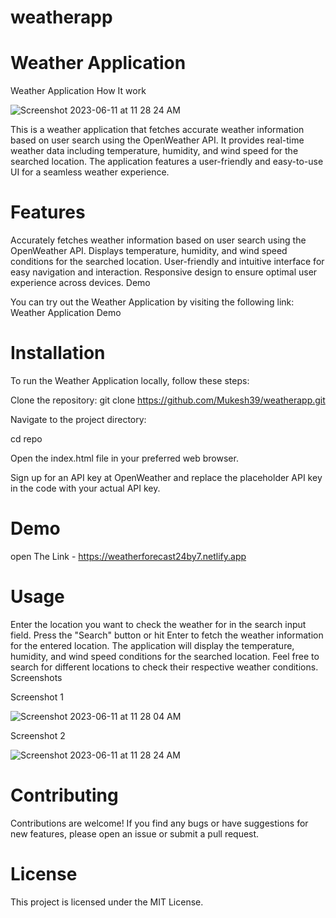 # weatherapp
# Weather Application

Weather Application How It work 

![Screenshot 2023-06-11 at 11 28 24 AM](https://github.com/Mukesh39/weatherapp/assets/102470215/c2cf8769-68fb-45e7-b060-99994a292dc2)




This is a weather application that fetches accurate weather information based on user search using the OpenWeather API. It provides real-time weather data including temperature, humidity, and wind speed for the searched location. The application features a user-friendly and easy-to-use UI for a seamless weather experience.

# Features

Accurately fetches weather information based on user search using the OpenWeather API.
Displays temperature, humidity, and wind speed conditions for the searched location.
User-friendly and intuitive interface for easy navigation and interaction.
Responsive design to ensure optimal user experience across devices.
Demo

You can try out the Weather Application by visiting the following link: Weather Application Demo

# Installation

To run the Weather Application locally, follow these steps:

Clone the repository: git clone https://github.com/Mukesh39/weatherapp.git

Navigate to the project directory:

cd repo

Open the index.html file in your preferred web browser.

Sign up for an API key at OpenWeather and replace the placeholder API key in the code with your actual API key.

# Demo

open The Link - https://weatherforecast24by7.netlify.app

# Usage

Enter the location you want to check the weather for in the search input field.
Press the "Search" button or hit Enter to fetch the weather information for the entered location.
The application will display the temperature, humidity, and wind speed conditions for the searched location.
Feel free to search for different locations to check their respective weather conditions.
Screenshots

Screenshot 1

![Screenshot 2023-06-11 at 11 28 04 AM](https://github.com/Mukesh39/weatherapp/assets/102470215/3d568321-8c06-4fb4-a103-e3fa0df55736)



Screenshot 2

![Screenshot 2023-06-11 at 11 28 24 AM](https://github.com/Mukesh39/weatherapp/assets/102470215/a217fbc6-8cbf-4a69-82cf-1f8321372366)



# Contributing

Contributions are welcome! If you find any bugs or have suggestions for new features, please open an issue or submit a pull request.

# License

This project is licensed under the MIT License.
